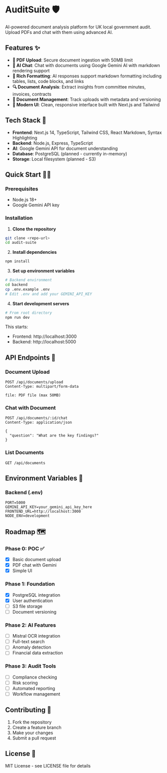 # AuditSuite 🛡️

AI-powered document analysis platform for UK local government audit. Upload PDFs and chat with them using advanced AI.

## Features ✨

- **📄 PDF Upload**: Secure document ingestion with 50MB limit
- **🤖 AI Chat**: Chat with documents using Google Gemini AI with markdown rendering support
- **📝 Rich Formatting**: AI responses support markdown formatting including tables, lists, code blocks, and links
- **🔍 Document Analysis**: Extract insights from committee minutes, invoices, contracts
- **💾 Document Management**: Track uploads with metadata and versioning
- **🎨 Modern UI**: Clean, responsive interface built with Next.js and Tailwind

## Tech Stack 🚀

- **Frontend**: Next.js 14, TypeScript, Tailwind CSS, React Markdown, Syntax Highlighting
- **Backend**: Node.js, Express, TypeScript
- **AI**: Google Gemini API for document understanding
- **Database**: PostgreSQL (planned - currently in-memory)
- **Storage**: Local filesystem (planned - S3)

## Quick Start 🏃‍♂️

### Prerequisites

- Node.js 18+
- Google Gemini API key

### Installation

1. **Clone the repository**

```bash
git clone <repo-url>
cd audit-suite
```

2. **Install dependencies**

```bash
npm install
```

3. **Set up environment variables**

```bash
# Backend environment
cd backend
cp .env.example .env
# Edit .env and add your GEMINI_API_KEY
```

4. **Start development servers**

```bash
# From root directory
npm run dev
```

This starts:

- Frontend: http://localhost:3000
- Backend: http://localhost:5000

## API Endpoints 📡

### Document Upload

```http
POST /api/documents/upload
Content-Type: multipart/form-data

file: PDF file (max 50MB)
```

### Chat with Document

```http
POST /api/documents/:id/chat
Content-Type: application/json

{
  "question": "What are the key findings?"
}
```

### List Documents

```http
GET /api/documents
```

## Environment Variables 🔧

### Backend (.env)

```env
PORT=5000
GEMINI_API_KEY=your_gemini_api_key_here
FRONTEND_URL=http://localhost:3000
NODE_ENV=development
```

## Roadmap 🗺️

### Phase 0: POC ✅

- [X] Basic document upload
- [X] PDF chat with Gemini
- [X] Simple UI

### Phase 1: Foundation

- [X] PostgreSQL integration
- [X] User authentication
- [ ] S3 file storage
- [ ] Document versioning

### Phase 2: AI Features

- [ ] Mistral OCR integration
- [ ] Full-text search
- [ ] Anomaly detection
- [ ] Financial data extraction

### Phase 3: Audit Tools

- [ ] Compliance checking
- [ ] Risk scoring
- [ ] Automated reporting
- [ ] Workflow management

## Contributing 🤝

1. Fork the repository
2. Create a feature branch
3. Make your changes
4. Submit a pull request

## License 📝

MIT License - see LICENSE file for details

